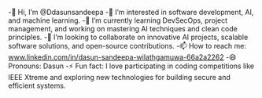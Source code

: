-👋 Hi, I’m @Ddasunsandeepa
-👀 I’m interested in software development, AI, and machine learning.
-🌱 I’m currently learning DevSecOps, project management, and working on mastering AI techniques and clean code principles.
-💞️ I’m looking to collaborate on innovative AI projects, scalable software solutions, and open-source contributions.
-📫 How to reach me: www.linkedin.com/in/dasun-sandeepa-wilathgamuwa-66a2a2262
-😄 Pronouns: Dasun
-⚡ Fun fact: I love participating in coding competitions like IEEE Xtreme and exploring new technologies for building secure and efficient systems.

<!---
Ddasunsandeepa/Ddasunsandeepa is a ✨ special ✨ repository because its `README.md` (this file) appears on your GitHub profile.
You can click the Preview link to take a look at your changes.
--->
